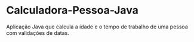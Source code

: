 # Calculadora-Pessoa-Java
Aplicação Java que calcula a idade e o tempo de trabalho de uma pessoa com validações de datas.
